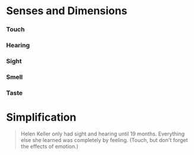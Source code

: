 Senses and Dimensions
=====================

### Touch

### Hearing

### Sight

### Smell

### Taste

Simplification
==============

> Helen Keller only had sight and hearing until 19 months.  Everything else she learned was completely by feeling. (Touch, but don't forget the effects of emotion.)
